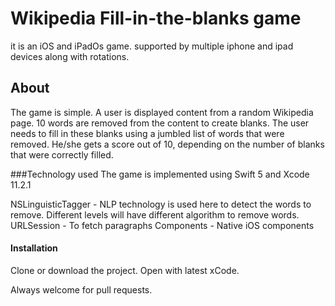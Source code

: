 # Wikipedia Fill-in-the-blanks game
it is an iOS and iPadOs game. supported by multiple iphone and ipad devices along with rotations.

## About
The game is simple. A user is displayed content from a random Wikipedia page. 
10 words are removed from the content to create blanks. 
The user needs to fill in these blanks using a jumbled list of words that were removed. 
He/she gets a score out of 10, depending on the number of blanks that were correctly filled.

###Technology used
The game is implemented using Swift 5 and Xcode 11.2.1

NSLinguisticTagger - NLP technology is used here to detect the words to remove. Different levels will have different algorithm
to remove words.
URLSession - To fetch paragraphs
Components - Native iOS components

#### Installation
Clone or download the project. Open with latest xCode.

Always welcome for pull requests.

